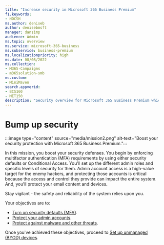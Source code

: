 ```yaml
---
title: "Increase security in Microsoft 365 Business Premium"
f1.keywords:
- NOCSH
ms.author: deniseb
author: denisebmsft
manager: dansimp
audience: Admin
ms.topic: overview
ms.service: microsoft-365-business
ms.subservice: business-premium
ms.localizationpriority: high
ms.date: 08/08/2022
ms.collection: 
- M365-Campaigns
- m365solution-smb
ms.custom:
- MiniMaven
search.appverid:
- BCS160
- MET150
description: "Security overview for Microsoft 365 Business Premium which provides cybersecurity tools such as multi-factor authentication that you can use to prevent cyberattacks."
---
```


# Bump up security

:::image type="content" source="media/mission2.png" alt-text="Boost your security protection with Microsoft 365 Business Premium.":::

In this mission, you boost your security defenses. You begin by enforcing multifactor authentication (MFA) requirements by using either security defaults or Conditional Access. You'll set up the different admin roles and specific levels of security for them. Admin account access is a high-value target for the enemy hackers, and protecting those accounts is critical because the access and control they provide can impact the entire system. And, you'll protect your email content and devices.

Stay vigilant - the safety and reliability of the system relies upon you.

Your objectives are to:

- [Turn on security defaults (MFA)](m365bp-conditional-access.md).
- [Protect your admin accounts](m365bp-protect-admin-accounts.md).
- [Protect against malware and other threats](m365bp-increase-protection.md).

Once you've achieved these objectives, proceed to [Set up unmanaged (BYOD) devices](m365bp-devices-overview.md).

